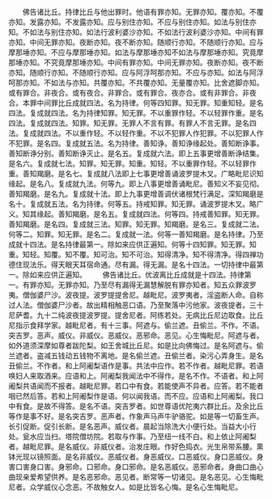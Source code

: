<!-- { "loadSidebar": true } -->
　　佛告诸比丘。持律比丘与他出罪时。他语有罪亦知。无罪亦知。覆亦知。不覆亦知。发露亦知。不发露亦知。应与别住亦知。不应与别住亦知。如法与别住亦知。不如法与别住亦知。如法行波利婆沙亦知。不如法行波利婆沙亦知。中间有罪亦知。中间无罪亦知。夜断亦知。夜不断亦知。随顺行亦知。不随顺行亦知。应与摩那埵亦知。不应与摩那埵亦知。如法与摩那埵亦知不如法与摩那埵亦知。究竟摩那埵亦知。不究竟摩那埵亦知。中间有罪亦知。中间无罪亦知。夜断亦知。夜不断亦知。随顺行亦知。不随顺行亦知。应与阿浮呵那亦知。不应与亦知。如法与阿浮呵那亦知。不如法与亦知。共覆亦知。不共覆亦知。无量覆亦知。比舍遮脚亦知。或有罪合。非夜合。或有夜合。非罪合。或有罪合。夜亦合。或有非罪合。非夜合。本罪中间罪比丘成就四法。名为持律。何等四知罪。知无罪。知重知轻。是名四法。复成就四法。名为持律知罪。知无罪。不以重罪作轻。不以轻罪作重。是名四法。复成就四法。知罪。知无罪。无罪人不言有罪。有罪人不言无罪。是名四法。复成就四法。不以重作轻。不以轻作重。不以不犯罪人作犯罪。不以犯罪人作不犯罪。是名四。复成就五法。名为持律。善知诤。善知诤缘起处。善知断诤事。善知断诤分别。善知断诤灭止。是名五。复成就六法。即上五事更增善断诤结集。是名六。复成就七法。知罪。知无罪。知重。知轻。不以重罪作轻。不以轻罪作重。善知羯磨。是名七。复成就八法即上七事更增善诵波罗提木叉。广略毗尼识知缘起。是名八。复成就九法。何等九。即上八事更增善诵毗尼。善知义不妄见彻。善知羯磨。是名九。复成就十法。即上九事更增善调伏诸根梵行满足。深知羯磨是名十。复成就五法。名为持律。何等五。持戒知罪。知无罪。诵波罗提木叉。略广义。知其缘起。善知羯磨。是名五。复成就四法。何等四。持戒善知罪。知无罪。善知羯磨。是名四。复成就三法。知罪。知无罪。知羯磨。是名三。复成就二法。何等二。知罪。知无罪。是名二。复成就一法。何等一善知羯磨。是名持律。乃至成就十四法。是名持律最第一。除如来应供正遍知。何等十四知罪。知无罪。知重。知轻。知覆。知不覆。知可治。知不可治。知得清净。知不得清净。得四禅功德住现法乐。得天眼天耳宿命通。尽有漏。得无漏。是名十四法。一切持律中最第一。除如来应供正遍知。
　　佛告诸比丘。优波离比丘成就是十四法。持律第一。有罪亦知。无罪亦知。乃至尽有漏得无漏慧解脱有罪亦知者。知五众罪波罗夷。僧伽婆尸沙。波夜提。波罗提提舍尼。越毗尼。波罗夷者。淫盗断人命。自称过人法。僧伽婆尸沙者。故出精相触恶口语。乃至聚落中污他家。波夜提者。三十尼萨耆。九十二纯波夜提波罗提。提舍尼者。阿练若处。无病比丘尼边取食。比丘尼指示食拜学家。越毗尼者。有十三事。阿遮与。偷兰遮。丑偷兰。不作。不语。突吉罗。恶声。威仪。非威仪。恶威仪。恶邪命。恶见。心生悔毗尼。阿遮与者。如外道须深摩如尊者跋陀梨。如王舍城比丘尼。如是比向佛悔过。是名阿遮与。偷兰遮者。盗减五钱动五钱物不离地。是名偷兰遮。丑偷兰者。染污心弄身生。是名丑偷兰。不作者。和上阿阇梨语作是事。共法中应作。若不作者。越毗尼罪。若语唤妇人来取酒来。应语和上。阿阇梨我闻法中不得作。是名不作。不语者。和上阿阇梨共语闻而不报者。越毗尼罪。若口中有食。若能使声不异者。应答。若不能者咽已然后答。若和上阿阇梨作是语。何以闻我语。而不应。应语和上阿阇梨。我口中有食。是故不得答。是名不语。突吉罗者。如世尊语优陀夷六群比丘。及余比丘等作是事不好。是名突吉罗。恶声者。作象声马声牛驴骆驼。如是等一切畜生声。长引促断。促引长断。是名恶声。威仪者。晨起当除洗大小便行处。当益大小行处。瓮水应当扫。塔院僧坊院。若取与作事。乃至纽一线不白。和上依止阿阇梨者。越毗尼罪。是名威仪。非威仪者。治发庄眼。作好色捣衣。光生帛带系腰。熏钵光现以镜照面。是名非威仪。恶威仪者。身恶威仪。口恶威仪。身口恶威仪。身害口害身口害。身邪命。口邪命。身口邪命。是名恶威仪。恶邪命者。身曲口曲心曲现亲爱希望供养。是名恶邪命。恶见者。断常等一切诸见。是名恶见。心生悔毗尼者。众学威仪心念恶。不故触女人。如是比皆名心悔。是名心生悔毗尼。
